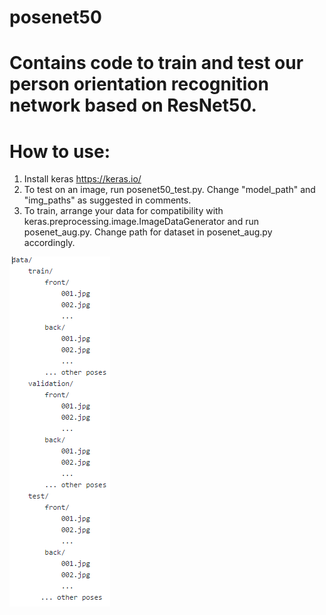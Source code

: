 # posenet50
Contains code to train and test our person orientation recognition network based on ResNet50.
==============================================
How to use:
==============================================
1. Install keras https://keras.io/
2. To test on an image, run posenet50_test.py. Change "model_path" and "img_paths" as suggested in comments.
3. To train, arrange your data for compatibility with keras.preprocessing.image.ImageDataGenerator and run posenet_aug.py. Change path for dataset in posenet_aug.py accordingly.

![Alt text](Capture.png?raw=true "Dataset arrangement")
